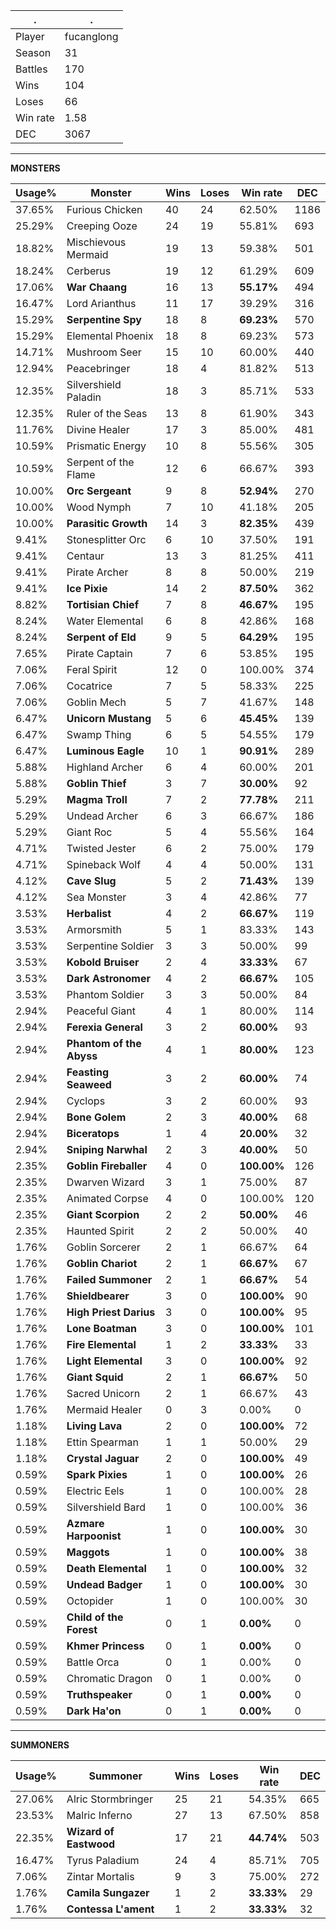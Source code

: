 .|.
|-|-
Player|fucanglong
Season|31
Battles|170
Wins|104
Loses|66
Win rate|1.58
DEC|3067

---
**MONSTERS**

Usage%|Monster|Wins|Loses|Win rate|DEC|
-|-|-|-|-|-|
37.65%|Furious Chicken|40|24|62.50%|1186|
25.29%|Creeping Ooze|24|19|55.81%|693|
18.82%|Mischievous Mermaid|19|13|59.38%|501|
18.24%|Cerberus|19|12|61.29%|609|
17.06%|**War Chaang**|16|13|**55.17%**|494|
16.47%|Lord Arianthus|11|17|39.29%|316|
15.29%|**Serpentine Spy**|18|8|**69.23%**|570|
15.29%|Elemental Phoenix|18|8|69.23%|573|
14.71%|Mushroom Seer|15|10|60.00%|440|
12.94%|Peacebringer|18|4|81.82%|513|
12.35%|Silvershield Paladin|18|3|85.71%|533|
12.35%|Ruler of the Seas|13|8|61.90%|343|
11.76%|Divine Healer|17|3|85.00%|481|
10.59%|Prismatic Energy|10|8|55.56%|305|
10.59%|Serpent of the Flame|12|6|66.67%|393|
10.00%|**Orc Sergeant**|9|8|**52.94%**|270|
10.00%|Wood Nymph|7|10|41.18%|205|
10.00%|**Parasitic Growth**|14|3|**82.35%**|439|
9.41%|Stonesplitter Orc|6|10|37.50%|191|
9.41%|Centaur|13|3|81.25%|411|
9.41%|Pirate Archer|8|8|50.00%|219|
9.41%|**Ice Pixie**|14|2|**87.50%**|362|
8.82%|**Tortisian Chief**|7|8|**46.67%**|195|
8.24%|Water Elemental|6|8|42.86%|168|
8.24%|**Serpent of Eld**|9|5|**64.29%**|195|
7.65%|Pirate Captain|7|6|53.85%|195|
7.06%|Feral Spirit|12|0|100.00%|374|
7.06%|Cocatrice|7|5|58.33%|225|
7.06%|Goblin Mech|5|7|41.67%|148|
6.47%|**Unicorn Mustang**|5|6|**45.45%**|139|
6.47%|Swamp Thing|6|5|54.55%|179|
6.47%|**Luminous Eagle**|10|1|**90.91%**|289|
5.88%|Highland Archer|6|4|60.00%|201|
5.88%|**Goblin Thief**|3|7|**30.00%**|92|
5.29%|**Magma Troll**|7|2|**77.78%**|211|
5.29%|Undead Archer|6|3|66.67%|186|
5.29%|Giant Roc|5|4|55.56%|164|
4.71%|Twisted Jester|6|2|75.00%|179|
4.71%|Spineback Wolf|4|4|50.00%|131|
4.12%|**Cave Slug**|5|2|**71.43%**|139|
4.12%|Sea Monster|3|4|42.86%|77|
3.53%|**Herbalist**|4|2|**66.67%**|119|
3.53%|Armorsmith|5|1|83.33%|143|
3.53%|Serpentine Soldier|3|3|50.00%|99|
3.53%|**Kobold Bruiser**|2|4|**33.33%**|67|
3.53%|**Dark Astronomer**|4|2|**66.67%**|105|
3.53%|Phantom Soldier|3|3|50.00%|84|
2.94%|Peaceful Giant|4|1|80.00%|114|
2.94%|**Ferexia General**|3|2|**60.00%**|93|
2.94%|**Phantom of the Abyss**|4|1|**80.00%**|123|
2.94%|**Feasting Seaweed**|3|2|**60.00%**|74|
2.94%|Cyclops|3|2|60.00%|93|
2.94%|**Bone Golem**|2|3|**40.00%**|68|
2.94%|**Biceratops**|1|4|**20.00%**|32|
2.94%|**Sniping Narwhal**|2|3|**40.00%**|50|
2.35%|**Goblin Fireballer**|4|0|**100.00%**|126|
2.35%|Dwarven Wizard|3|1|75.00%|87|
2.35%|Animated Corpse|4|0|100.00%|120|
2.35%|**Giant Scorpion**|2|2|**50.00%**|46|
2.35%|Haunted Spirit|2|2|50.00%|40|
1.76%|Goblin Sorcerer|2|1|66.67%|64|
1.76%|**Goblin Chariot**|2|1|**66.67%**|67|
1.76%|**Failed Summoner**|2|1|**66.67%**|54|
1.76%|**Shieldbearer**|3|0|**100.00%**|90|
1.76%|**High Priest Darius**|3|0|**100.00%**|95|
1.76%|**Lone Boatman**|3|0|**100.00%**|101|
1.76%|**Fire Elemental**|1|2|**33.33%**|33|
1.76%|**Light Elemental**|3|0|**100.00%**|92|
1.76%|**Giant Squid**|2|1|**66.67%**|50|
1.76%|Sacred Unicorn|2|1|66.67%|43|
1.76%|Mermaid Healer|0|3|0.00%|0|
1.18%|**Living Lava**|2|0|**100.00%**|72|
1.18%|Ettin Spearman|1|1|50.00%|29|
1.18%|**Crystal Jaguar**|2|0|**100.00%**|49|
0.59%|**Spark Pixies**|1|0|**100.00%**|26|
0.59%|Electric Eels|1|0|100.00%|28|
0.59%|Silvershield Bard|1|0|100.00%|36|
0.59%|**Azmare Harpoonist**|1|0|**100.00%**|30|
0.59%|**Maggots**|1|0|**100.00%**|38|
0.59%|**Death Elemental**|1|0|**100.00%**|32|
0.59%|**Undead Badger**|1|0|**100.00%**|30|
0.59%|Octopider|1|0|100.00%|30|
0.59%|**Child of the Forest**|0|1|**0.00%**|0|
0.59%|**Khmer Princess**|0|1|**0.00%**|0|
0.59%|Battle Orca|0|1|0.00%|0|
0.59%|Chromatic Dragon|0|1|0.00%|0|
0.59%|**Truthspeaker**|0|1|**0.00%**|0|
0.59%|**Dark Ha'on**|0|1|**0.00%**|0|

---
**SUMMONERS**

Usage%|Summoner|Wins|Loses|Win rate|DEC|
-|-|-|-|-|-|
27.06%|Alric Stormbringer|25|21|54.35%|665|
23.53%|Malric Inferno|27|13|67.50%|858|
22.35%|**Wizard of Eastwood**|17|21|**44.74%**|503|
16.47%|Tyrus Paladium|24|4|85.71%|705|
7.06%|Zintar Mortalis|9|3|75.00%|272|
1.76%|**Camila Sungazer**|1|2|**33.33%**|29|
1.76%|**Contessa L'ament**|1|2|**33.33%**|32|
